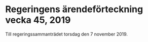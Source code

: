 # Regeringens ärendeförteckning vecka 45, 2019

Till regeringssammanträdet torsdag den 7 november 2019\.
